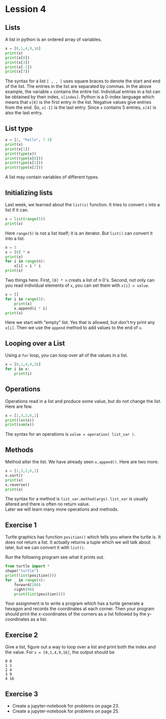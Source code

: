 # Lession 4

## Lists

A list in python is an ordered array of variables.

```python
x = [0,1,4,9,16]
print(x)
print(x[0])
print(x[3])
print(x[-1])
print(x[7])
```

The syntax for a list  `[ , , ]` uses square braces to denote the 
start and end of the list.  The entries in the list are separated by 
commas.  In the above example, the variable `x` contains the entire 
list.  Individual entries in a list can be obtained by their index, 
`x[index]`.  Python is a 0-index language which means that `x[0]` is 
the first entry in the list.  Negative values give entries from the 
end.  So, `x[-1]` is the last entry.  Since `x` contains 5 entries, 
`x[4]` is also the last entry. 

## List type

```python
x = [1, "hello", 7.3]
print(x)
print(x[1])
print(type(x))
print(type(x[0]))
print(type(x[1]))
print(type(x[2]))
```

A list may contain variables of different types.  

## Initializing lists

Last week, we learned about the `list(s)` function.  It tries to 
convert `s` into a list if it can. 

```python
x = list(range(5))
print(x)
```

Here `range(5)` is not a list itself; it is an iterator.  But `list()`
can convert it into a list.

```python
n = 5
x = [0] * n
print(x)
for i in range(n):
    x[i] = i * i
print(x)
```

Two things here.  First, `[0] * n` creats a list of n 0's.  Second,
not only can you read individual elements of `x`, you can set them 
with `x[i] = value`.

```python
x = []
for i in range(5):
    print(x)
    x.append(i * i)
print(x)
```

Here we start with "empty" list.  Yes that is allowed, but don't try
print any `x[i]`.  Then we use the `append` method to add values to 
the end of `x`.

## Looping over a List

Using a `for` loop, you can loop over all of the values in a list.

```python
x = [0,1,4,9,16]
for i in x:
    print(i)
```

## Operations

Operations read in a list and produce some value, but do not change the
list.  Here are few.

```python
x = [1,3,2,6,1]
print(len(x))
print(sum(x))
```

The syntax for an operations is `value = operation( list_var )`.  

## Methods  

Method alter the list.  We have already seen `x.append()`.  Here are two
more.

```python
x = [1,3,2,6,1]
x.sort()
print(x)
x.reverse()
print(x)
```

The syntax for a method is `list_var.method(args)`.  `list_var` is 
usually altered and there is often no return value.  
Later we will learn many more operations and methods.


## Exercise 1

Turtle graphics has function `position()` which tells you where the 
turtle is.  It does not return a list.  It actually returns a tuple 
which we will talk about later, but we can convert it with `list()`.

Run the following program see what it prints out.  

```python
from turtle import *
shape("turtle")
print(list(position()))
for _ in range(4):
    forward(100)
    right(90)
    print(list(position()))
```

Your assignment is to write a program which has a turtle generate a hexagon
and records the coordinates at each corner.  Then your program should print 
the x-coordinates of the corners as a list followed by the y-coordinates 
as a list.

## Exercise 2

Give a list, figure out a way to loop over a list and print both the index and the value.
For `x = [0,1,4,9,16]`, the output should be 

```
0 0
1 1
2 4
3 9
4 16
```

## Exercise 3

* Create a jupyter-notebook for problems on page 23.
* Create a jupyter-notebook for problems on page 25.


